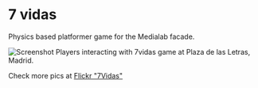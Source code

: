 # 7 vidas

Physics based platformer game for the Medialab facade.

![Screenshot](https://c1.staticflickr.com/1/310/32284158086_9df168be15_c.jpg)
Players interacting with 7vidas game at Plaza de las Letras, Madrid.

Check more pics at [Flickr "7Vidas"](http://bit.ly/2iJDRDE)
